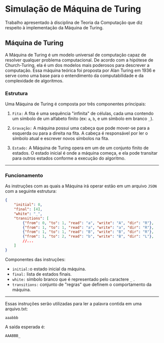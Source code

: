 # Simulação de Máquina de Turing

Trabalho apresentado à disciplina de Teoria da Computação que diz respeito à implementação da Máquina de Turing.

## Máquina de Turing

A Máquina de Turing é um modelo universal de computação capaz de resolver qualquer problema computacional. De acordo com a hipótese de Church-Turing, ela é um dos modelos mais poderosos para descrever a computação. Essa máquina teórica foi proposta por Alan Turing em 1936 e serve como uma base para o entendimento da computabilidade e da complexidade de algoritmos.

### Estrutura

Uma Máquina de Turing é composta por três componentes principais:

1. `Fita:` A fita é uma sequência "infinita" de células, cada uma contendo um símbolo de um alfabeto finito (ex: `a`, `b`, e um símbolo em branco `_`).

2. `Gravação:` A máquina possui uma cabeça que pode mover-se para a esquerda ou para a direita na fita. A cabeça é responsável por ler o símbolo atual e escrever novos símbolos na fita.

3. `Estado:` A Máquina de Turing opera em um de um conjunto finito de estados. O estado inicial é onde a máquina começa, e ela pode transitar para outros estados conforme a execução do algoritmo.
---
### Funcionamento

As instruções com as quais a Máquina irá operar estão em um arquivo `JSON` com a seguinte estrutura:

```json
{
    "initial": 0,
    "final": [4],
    "white": "_",
    "transitions": [
        {"from": 0, "to": 1, "read": "a", "write": "A", "dir": "R"},
        {"from": 1, "to": 1, "read": "a", "write": "a", "dir": "R"},
        {"from": 1, "to": 1, "read": "B", "write": "B", "dir": "R"},
        {"from": 1, "to": 2, "read": "b", "write": "B", "dir": "L"},
        //...
    ]
}
```
Componentes das instruções:
* `initial:`o estado inicial da máquina.
* `final:` lista de estados finais.
* `white:` símbolo branco que é representado pelo caractere `_` .
* `transitions:` conjunto de "regras" que definem o comportamento da máquina.
---
Essas instruções serão utilizadas para ler a palavra contida em uma arquivo.txt:

```
aaabbb
```
A saída esperada é:

```
AAABBB_
```
